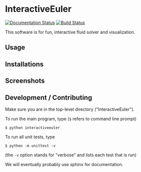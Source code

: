 # InteractiveEuler

[![Documentation Status](https://readthedocs.org/projects/interactiveeuler/badge/?version=latest)](https://interactiveeuler.readthedocs.io/en/latest/?badge=latest)
[![Build Status](https://travis-ci.com/mtutko/InteractiveEuler.svg?branch=master)](https://travis-ci.com/mtutko/InteractiveEuler)

This software is for fun, interactive fluid solver and visualization.

## Usage

## Installations

## Screenshots

## Development / Contributing

Make sure you are in the top-level directory ("InteractiveEuler"). 

To run the main program, type (`$` refers to command line prompt)

`$ python interactiveeuler`

To run all unit tests, type

`$ python -m unittest -v`

(the `-v` option stands for "verbose" and lists each test that is run)

We will eventually probably use sphinx for documentation. 
